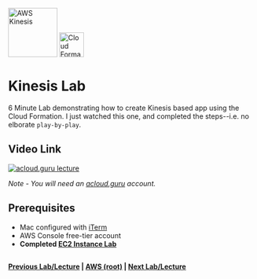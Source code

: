 
<img src="https://i.imgur.com/uwXHG63.png" height="100" title="AWS Kinesis" />&nbsp;<img src="https://i.imgur.com/D9ZTVRB.png" height="50" title="Cloud Formation" />


Kinesis Lab
======

6 Minute Lab demonstrating how to create Kinesis based app using the Cloud Formation.  I just watched this one, 
and completed the steps--i.e. no elborate `play-by-play`.
 
  
## Video Link

[![acloud.guru lecture](https://i.imgur.com/t4RuEgA.png)](https://acloud.guru/course/aws-certified-solutions-architect-associate/learn/application-services/4651f272-75cc-bc1c-7adf-99d251c321b5/watch)

*Note - You will need an [acloud.guru](acloud.guru) account.*


## Prerequisites

*   Mac configured with [iTerm](https://iterm2.com/)
*   AWS Console free-tier account
*   **Completed [EC2 Instance Lab](../ec2/ec2-instance-lab.md)**


## 

**[Previous Lab/Lecture](apps-kinesis-101.md) | [AWS (root)](../readme.adoc) | [Next Lab/Lecture](apps-kinesis-lab.md)**
